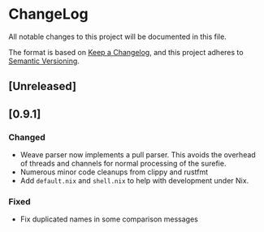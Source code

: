 # ChangeLog

All notable changes to this project will be documented in this file.

The format is based on [Keep a Changelog](https://keepachangelog.com/en/1.0.0),
and this project adheres to [Semantic Versioning](https://semver.og/spec/v2.0.0.html).

## [Unreleased]

## [0.9.1]

### Changed

- Weave parser now implements a pull parser.  This avoids the overhead
  of threads and channels for normal processing of the surefie.
- Numerous minor code cleanups from clippy and rustfmt
- Add `default.nix` and `shell.nix` to help with development under
  Nix.

### Fixed

- Fix duplicated names in some comparison messages
